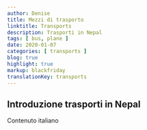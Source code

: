 ```yaml
---
author: Denise
title: Mezzi di trasporto
linktitle: Transports
description: Trasporti in Nepal
tags: [ bus, plane ]
date: 2020-01-07
categories: [ transports ]
blog: true
highlight: true
markup: blackfriday
translationKey: transports
---
```


## Introduzione trasporti in Nepal

Contenuto italiano